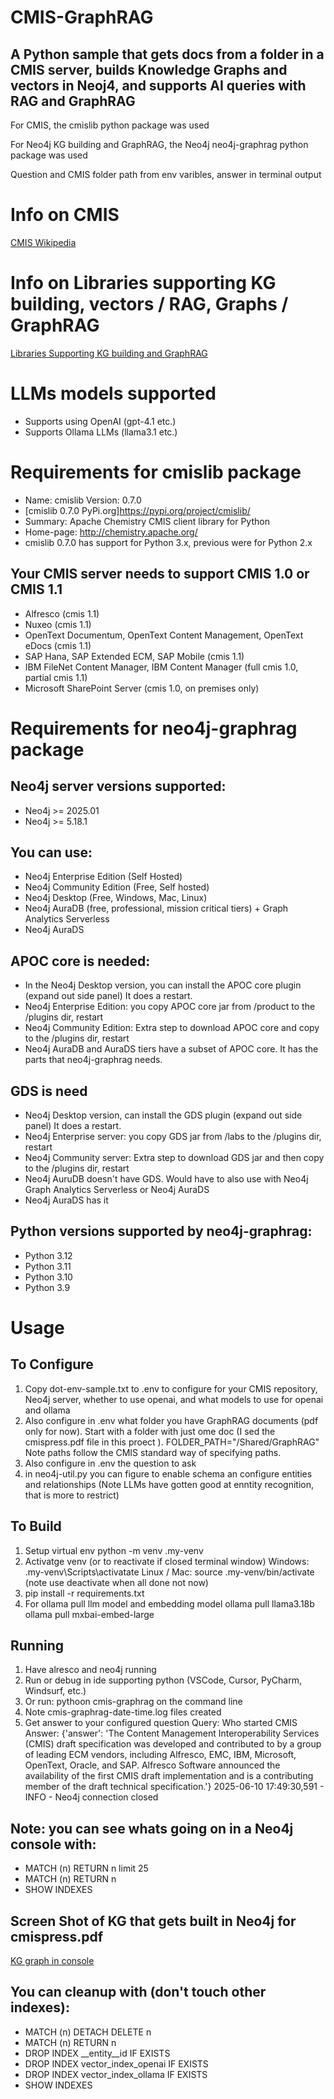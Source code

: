 # CMIS-GraphRAG

## A Python sample that gets docs from a folder in a CMIS server, builds Knowledge Graphs and vectors in Neoj4, and supports AI queries with RAG and GraphRAG

For CMIS, the cmislib python package was used

For Neo4j KG building and GraphRAG, the Neo4j neo4j-graphrag python package was used

Question and CMIS folder path from env varibles, answer in terminal output

# Info on CMIS

[CMIS Wikipedia](https://en.wikipedia.org/wiki/Content_Management_Interoperability_Services)

# Info on Libraries supporting KG building, vectors / RAG, Graphs / GraphRAG

[Libraries Supporting KG building and GraphRAG](https://github.com/stevereiner/cmis-graphrag/blob/main/Libraries%20Supporting%20KG%20building%20and%20GraphRAG.md)

# LLMs models supported

- Supports using OpenAI (gpt-4.1 etc.)
- Supports Ollama LLMs (llama3.1 etc.)

# Requirements for cmislib package
- Name: cmislib Version: 0.7.0
- [cmislib 0.7.0 PyPi.org]https://pypi.org/project/cmislib/
- Summary: Apache Chemistry CMIS client library for Python
- Home-page: http://chemistry.apache.org/
- cmislib 0.7.0 has support for Python 3.x, previous were for Python 2.x

## Your CMIS server needs to support CMIS 1.0 or CMIS 1.1
- Alfresco (cmis 1.1)
- Nuxeo (cmis 1.1)
- OpenText Documentum, OpenText Content Management, OpenText eDocs (cmis 1.1)
- SAP Hana, SAP Extended ECM, SAP Mobile (cmis 1.1)
- IBM FileNet Content Manager, IBM Content Manager (full cmis 1.0, partial cmis 1.1)
- Microsoft SharePoint Server (cmis 1.0, on premises only)


# Requirements for neo4j-graphrag package

## Neo4j server versions supported:
- Neo4j >= 2025.01
- Neo4j >= 5.18.1

## You can use:
- Neo4j Enterprise Edition (Self Hosted)
- Neo4j Community Edition (Free, Self hosted)
- Neo4j Desktop (Free, Windows, Mac, Linux)
- Neo4j AuraDB (free, professional, mission critical tiers) + Graph Analytics Serverless
- Neo4j AuraDS

## APOC core is needed:
- In the Neo4j Desktop version, you can install the APOC core plugin (expand out side panel) It does a restart.
- Neo4j Enterprise Edition: you copy APOC core jar from /product to the /plugins dir, restart
- Neo4j Community Edition: Extra step to download APOC core and copy to the /plugins dir, restart
- Neo4j AuraDB and AuraDS tiers have a subset of APOC core. It has the parts that neo4j-graphrag needs.

## GDS is need
- Neo4j Desktop version, can install the GDS plugin (expand out side panel) It does a restart.
- Neo4j Enterprise server: you copy GDS jar from /labs to the /plugins dir, restart
- Neo4j Community server: Extra step to download GDS jar and then copy to the /plugins dir, restart
- Neo4j AuruDB doesn't have GDS. Would have to also use with Neo4j Graph Analytics Serverless or Neo4j AuraDS
- Neo4j AuraDS has it

## Python versions supported by neo4j-graphrag:
- Python 3.12
- Python 3.11
- Python 3.10
- Python 3.9

# Usage

## To Configure
1. Copy dot-env-sample.txt to .env to configure for your CMIS repository, Neo4j server, whether to use openai,
and what models to use for openai and ollama
2. Also configure in .env what folder you have GraphRAG documents (pdf only for now). Start with a folder with just
ome doc (I sed the cmispress.pdf file in this proect ). FOLDER_PATH="/Shared/GraphRAG"  Note paths follow the CMIS standard way of specifying paths. 
3. Also configure in .env the question to ask
4. in neo4j-util.py you can figure to enable schema an configure entities and relationships
(Note LLMs have gotten good at enntity recognition, that is more to  restrict)

## To Build
1. Setup virtual env
python -m venv  .my-venv
2. Activatge venv  (or to reactivate if closed terminal window)
Windows: .my-venv\Scripts\activatate
Linux / Mac: source .my-venv/bin/activate
(note use deactivate when all done not now)
3. pip install -r requirements.txt
4. For ollama pull llm model and embedding model
ollama pull llama3.18b
ollama pull mxbai-embed-large

## Running
1. Have alresco and neo4j running
2. Run or debug in ide supporting python (VSCode, Cursor, PyCharm, Windsurf, etc.)
3. Or run: pythoon cmis-graphrag on the command line
4. Note cmis-graphrag-date-time.log files created
5. Get answer to your configured question
Query: Who started CMIS
Answer: {'answer': 'The Content Management Interoperability Services (CMIS) draft specification was developed and contributed to by a group of leading ECM vendors, including Alfresco, EMC, IBM, Microsoft, OpenText, Oracle, and SAP. Alfresco Software announced the availability of the first CMIS draft implementation and is a contributing member of the draft technical specification.'}
2025-06-10 17:49:30,591 - INFO - Neo4j connection closed

## Note: you can see whats going on in a Neo4j console with:
- MATCH (n) RETURN n limit 25
- MATCH (n) RETURN n
- SHOW INDEXES

## Screen Shot of KG that gets built in Neo4j for cmispress.pdf
[KG graph in console](https://github.com/stevereiner/cmis-graphrag/blob/main/KG%20graph%20in%20console.png)

## You can cleanup with (don't touch other indexes):
- MATCH (n) DETACH DELETE n
- MATCH (n) RETURN n
- DROP INDEX __entity__id IF EXISTS
- DROP INDEX vector_index_openai IF EXISTS
- DROP INDEX vector_index_ollama IF EXISTS
- SHOW INDEXES


